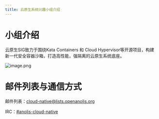 ```yaml
---
title: 云原生系统兴趣小组介绍
---
```


# 小组介绍

云原生SIG致力于围绕Kata Containers 和 Cloud Hypervisor等开源项目，构建新一代安全容器沙箱，打造高性能，强隔离的云原生系统底座。



![image.png](https://intranetproxy.alipay.com/skylark/lark/0/2020/png/301940/1596420708672-62c7c3b2-7769-4b29-b588-fb168c59a149.png)

# 邮件列表与通信方式

邮件列表：[cloud-native@lists.openanolis.org](mailto:cloud-native@lists.openanolis.org)

IRC：[#anolis-cloud-native](https://webchat.freenode.net/#anolis-cloud-native)

